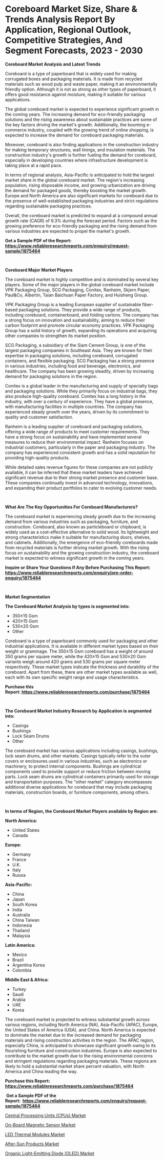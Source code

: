 <p><h1>Coreboard Market Size, Share & Trends Analysis Report By Application, Regional Outlook, Competitive Strategies, And Segment Forecasts, 2023 - 2030</h1></p><p><strong>Coreboard Market Analysis and Latest Trends</strong></p>
<p><p>Coreboard is a type of paperboard that is widely used for making corrugated boxes and packaging materials. It is made from recycled materials such as wood pulp and waste paper, making it an environmentally friendly option. Although it is not as strong as other types of paperboard, it offers good resistance against moisture, making it suitable for various applications.</p><p>The global coreboard market is expected to experience significant growth in the coming years. The increasing demand for eco-friendly packaging solutions and the rising awareness about sustainable practices are some of the key factors driving the market's growth. Additionally, the booming e-commerce industry, coupled with the growing trend of online shopping, is expected to increase the demand for coreboard packaging materials.</p><p>Moreover, coreboard is also finding applications in the construction industry for making temporary structures, wall linings, and insulation materials. The construction industry's growth is further fueling the demand for coreboard, especially in developing countries where infrastructure development is taking place at a rapid pace.</p><p>In terms of regional analysis, Asia-Pacific is anticipated to hold the largest market share in the global coreboard market. The region's increasing population, rising disposable income, and growing urbanization are driving the demand for packaged goods, thereby boosting the market growth. Europe and North America are also significant markets for coreboard due to the presence of well-established packaging industries and strict regulations regarding sustainable packaging practices.</p><p>Overall, the coreboard market is predicted to expand at a compound annual growth rate (CAGR) of 9.3% during the forecast period. Factors such as the growing preference for eco-friendly packaging and the rising demand from various industries are expected to propel the market's growth.</p></p>
<p><strong>Get a Sample PDF of the Report:&nbsp; <a href="https://www.reliableresearchreports.com/enquiry/request-sample/1875464">https://www.reliableresearchreports.com/enquiry/request-sample/1875464</a></strong></p>
<p>&nbsp;</p>
<p><strong>Coreboard Major Market Players</strong></p>
<p><p>The coreboard market is highly competitive and is dominated by several key players. Some of the major players in the global coreboard market include VPK Packaging Group, SCG Packaging, Conitex, Ranheim, Skjern Paper, Paul&Co, Albertin, Taian Baichuan Paper Factory, and Huisheng Group.</p><p>VPK Packaging Group is a leading European supplier of sustainable fiber-based packaging solutions. They provide a wide range of products, including coreboard, containerboard, and folding cartons. The company has a strong focus on innovation and sustainability, aiming to reduce their carbon footprint and promote circular economy practices. VPK Packaging Group has a solid history of growth, expanding its operations and acquiring other companies to strengthen its market position.</p><p>SCG Packaging, a subsidiary of the Siam Cement Group, is one of the largest packaging companies in Southeast Asia. They are known for their expertise in packaging solutions, including coreboard, corrugated containers, and flexible packaging. SCG Packaging has a strong presence in various industries, including food and beverage, electronics, and healthcare. The company has been growing steadily, driven by increasing demand for packaging solutions in the region.</p><p>Conitex is a global leader in the manufacturing and supply of specialty bags and packaging solutions. While they primarily focus on industrial bags, they also produce high-quality coreboard. Conitex has a long history in the industry, with over a century of experience. They have a global presence, with manufacturing facilities in multiple countries. The company has experienced steady growth over the years, driven by its commitment to quality and customer satisfaction.</p><p>Ranheim is a leading supplier of coreboard and packaging solutions, offering a wide range of products to meet customer requirements. They have a strong focus on sustainability and have implemented several measures to reduce their environmental impact. Ranheim focuses on industrial customers, particularly in the paper and packaging industry. The company has experienced consistent growth and has a solid reputation for providing high-quality products.</p><p>While detailed sales revenue figures for these companies are not publicly available, it can be inferred that these market leaders have achieved significant revenue due to their strong market presence and customer base. These companies continually invest in advanced technology, innovations, and expanding their product portfolios to cater to evolving customer needs.</p></p>
<p>&nbsp;</p>
<p><strong>What Are The Key Opportunities For Coreboard Manufacturers?</strong></p>
<p><p>The coreboard market is experiencing steady growth due to the increasing demand from various industries such as packaging, furniture, and construction. Coreboard, also known as particleboard or chipboard, is widely used as a cost-effective alternative to solid wood. Its lightweight and strong characteristics make it suitable for manufacturing doors, shelves, and cabinets. Additionally, the emergence of eco-friendly coreboards made from recycled materials is further driving market growth. With the rising focus on sustainability and the growing construction industry, the coreboard market is expected to witness significant growth in the coming years.</p></p>
<p><strong>Inquire or Share Your Questions If Any Before Purchasing This Report: <a href="https://www.reliableresearchreports.com/enquiry/pre-order-enquiry/1875464">https://www.reliableresearchreports.com/enquiry/pre-order-enquiry/1875464</a></strong></p>
<p>&nbsp;</p>
<p><strong>Market Segmentation</strong></p>
<p><strong>The Coreboard Market Analysis by types is segmented into:</strong></p>
<p><ul><li>350±15 Gsm</li><li>420±15 Gsm</li><li>530±20 Gsm</li><li>Other</li></ul></p>
<p><p>Coreboard is a type of paperboard commonly used for packaging and other industrial applications. It is available in different market types based on their weight or grammage. The 350±15 Gsm coreboard has a weight of around 350 grams per square meter, while the 420±15 Gsm and 530±20 Gsm variants weigh around 420 grams and 530 grams per square meter respectively. These market types indicate the thickness and durability of the coreboard. Apart from these, there are other market types available as well, each with its own specific weight range and usage characteristics.</p></p>
<p><strong>Purchase this Report:&nbsp;<a href="https://www.reliableresearchreports.com/purchase/1875464">https://www.reliableresearchreports.com/purchase/1875464</a></strong></p>
<p>&nbsp;</p>
<p><strong>The Coreboard Market Industry Research by Application is segmented into:</strong></p>
<p><ul><li>Casings</li><li>Bushings</li><li>Lock Seam Drums</li><li>Other</li></ul></p>
<p><p>The coreboard market has various applications including casings, bushings, lock seam drums, and other markets. Casings typically refer to the outer covers or enclosures used in various industries, such as electronics or machinery, to protect internal components. Bushings are cylindrical components used to provide support or reduce friction between moving parts. Lock seam drums are cylindrical containers primarily used for storage and transportation purposes. The "other market" category encompasses additional diverse applications for coreboard that may include packaging materials, construction boards, or furniture components, among others.</p></p>
<p>&nbsp;</p>
<p><strong>In terms of Region, the Coreboard Market Players available by Region are:</strong></p>
<p>
    <p> <strong> North America: </strong>
        <ul>
            <li>United States</li>
            <li>Canada</li>
        </ul>
        </p> 
    <p> <strong> Europe: </strong>
        <ul>
            <li>Germany</li>
            <li>France</li>
            <li>U.K.</li>
            <li>Italy</li>
            <li>Russia</li>
        </ul>
        </p> 
    <p> <strong> Asia-Pacific: </strong>
        <ul>
            <li>China</li>
            <li>Japan</li>
            <li>South Korea</li>
            <li>India</li>
            <li>Australia</li>
            <li>China Taiwan</li>
            <li>Indonesia</li>
            <li>Thailand</li>
            <li>Malaysia</li>
        </ul>
        </p> 
    <p> <strong> Latin America: </strong>
        <ul>
            <li>Mexico</li>
            <li>Brazil</li>
            <li>Argentina Korea</li>
            <li>Colombia</li>
        </ul>
        </p> 
    <p> <strong> Middle East & Africa: </strong>
        <ul>
            <li>Turkey</li>
            <li>Saudi</li>
            <li>Arabia</li>
            <li>UAE</li>
            <li>Korea</li>
        </ul>
    </p>
    </p>
<p><p>The coreboard market is projected to witness substantial growth across various regions, including North America (NA), Asia-Pacific (APAC), Europe, the United States of America (USA), and China. North America is expected to dominate the market due to the increased demand for packaging materials and rising construction activities in the region. The APAC region, especially China, is anticipated to showcase significant growth owing to its flourishing furniture and construction industries. Europe is also expected to contribute to the market growth due to the rising environmental concerns and stringent regulations regarding packaging materials. These regions are likely to hold a substantial market share percent valuation, with North America and China leading the way.</p></p>
<p><strong>Purchase this Report: <a href="https://www.reliableresearchreports.com/purchase/1875464">https://www.reliableresearchreports.com/purchase/1875464</a></strong></p>
<p>&nbsp;<strong>Get a Sample PDF of the Report:&nbsp;&nbsp;<a href="https://www.reliableresearchreports.com/enquiry/request-sample/1875464">https://www.reliableresearchreports.com/enquiry/request-sample/1875464</a></strong></p>
<p><strong></strong></p>
<p><p><a href="https://medium.com/@mariad13206/central-processing-units-cpus-market-size-reveals-the-best-marketing-channels-in-global-industry-72585d3f3a36">Central Processing Units (CPUs) Market</a></p><p><a href="https://medium.com/@rosm15203/on-board-magnetic-sensor-market-exploring-market-share-market-trends-and-future-growth-4201d1143491">On-Board Magnetic Sensor Market</a></p><p><a href="https://medium.com/@landis15236/led-thermal-modules-market-comprehensive-assessment-by-type-application-and-geography-f5884ba94fd6">LED Thermal Modules Market</a></p><p><a href="https://medium.com/@aliciahaley1989/after-sun-products-market-size-cagr-trends-2024-2030-9b903094bcd0">After-Sun Products Market</a></p><p><a href="https://medium.com/@andem140256/organic-light-emitting-diode-oled-market-size-market-outlook-and-market-forecast-2023-to-2030-39d26dca75b3">Organic Light-Emitting Diode (OLED) Market</a></p></p>